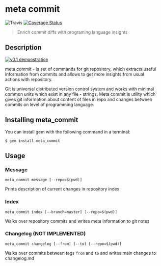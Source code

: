 # meta commit
![Travis](https://api.travis-ci.org/usernam3/meta_commit.svg?branch=master)
[![Coverage Status](https://coveralls.io/repos/github/usernam3/meta_commit/badge.svg?branch=master)](https://coveralls.io/github/usernam3/meta_commit?branch=master)

>   Enrich commit diffs with programing language insights


## Description

[![v0.1 demonstration](https://asciinema.org/a/6nlvujsgeoa1xtp9l9qhx8lry.png)](https://asciinema.org/a/6nlvujsgeoa1xtp9l9qhx8lry?autoplay=1)

meta commit - is set of commands for git repository, which extracts useful information from commits and allows to get more insights from usual actions with repository.

Git is universal distributed version control system and works with minimal common units which exist in any file - strings. Meta commit is utility which gives git information about content of files in repo and changes between commits on level of programming language. 


## Installing meta_commit

You can install gem with the following command in a terminal:

    $ gem install meta_commit


## Usage

### Message

``` meta_commit message [--repo=$(pwd)] ```

Prints description of current changes in repository index

### Index

``` meta_commit index [--branch=master] [--repo=$(pwd)] ```

Walks over repository commits and writes meta information to git notes

### Changelog (NOT IMPLEMENTED)

``` meta_commit changelog [--from] [--to] [--repo=$(pwd)] ```

Walks over commits between tags ``` from ``` and ``` to ``` and writes main changes to changelog.md
